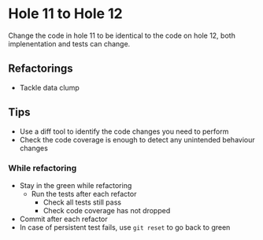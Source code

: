 # Hole 11 to Hole 12

Change the code in hole 11 to be identical to the code on hole 12, both implenentation and tests can change.

## Refactorings

- Tackle data clump

## Tips

- Use a diff tool to identify the code changes you need to perform
- Check the code coverage is enough to detect any unintended behaviour changes

### While refactoring

- Stay in the green while refactoring
  - Run the tests after each refactor
    - Check all tests still pass
    - Check code coverage has not dropped
- Commit after each refactor
- In case of persistent test fails, use `git reset` to go back to green
